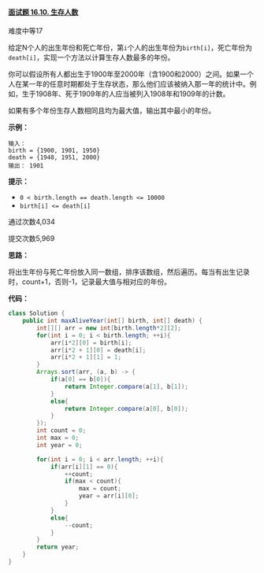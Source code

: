 #### [面试题 16.10. 生存人数](https://leetcode-cn.com/problems/living-people-lcci/)

难度中等17

给定N个人的出生年份和死亡年份，第`i`个人的出生年份为`birth[i]`，死亡年份为`death[i]`，实现一个方法以计算生存人数最多的年份。

你可以假设所有人都出生于1900年至2000年（含1900和2000）之间。如果一个人在某一年的任意时期都处于生存状态，那么他们应该被纳入那一年的统计中。例如，生于1908年、死于1909年的人应当被列入1908年和1909年的计数。

如果有多个年份生存人数相同且均为最大值，输出其中最小的年份。

**示例：**

```
输入：
birth = {1900, 1901, 1950}
death = {1948, 1951, 2000}
输出： 1901
```

**提示：**

- `0 < birth.length == death.length <= 10000`
- `birth[i] <= death[i]`

通过次数4,034

提交次数5,969



**思路：**

将出生年份与死亡年份放入同一数组，排序该数组，然后遍历。每当有出生记录时，count+1，否则-1，记录最大值与相对应的年份。



**代码：**

```java
class Solution {
    public int maxAliveYear(int[] birth, int[] death) {
        int[][] arr = new int[birth.length*2][2];
        for(int i = 0; i < birth.length; ++i){
            arr[i*2][0] = birth[i];
            arr[i*2 + 1][0] = death[i];
            arr[i*2 + 1][1] = 1;
        }
        Arrays.sort(arr, (a, b) -> {
            if(a[0] == b[0]){
                return Integer.compare(a[1], b[1]);
            }
            else{
                return Integer.compare(a[0], b[0]);
            }
        });
        int count = 0;
        int max = 0;
        int year = 0;

        for(int i = 0; i < arr.length; ++i){
            if(arr[i][1] == 0){
                ++count;
                if(max < count){
                    max = count;
                    year = arr[i][0];
                }
            }
            else{
                --count;
            }
        }
        return year;
    }
}
```

